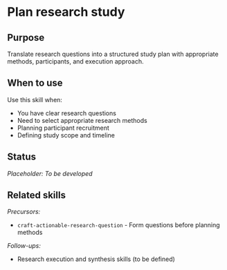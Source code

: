 # Plan research study

## Purpose

Translate research questions into a structured study plan with appropriate methods, participants, and execution approach.

## When to use

Use this skill when:
- You have clear research questions
- Need to select appropriate research methods
- Planning participant recruitment
- Defining study scope and timeline

## Status

_Placeholder: To be developed_

## Related skills

_Precursors:_
- `craft-actionable-research-question` - Form questions before planning methods

_Follow-ups:_
- Research execution and synthesis skills (to be defined)
